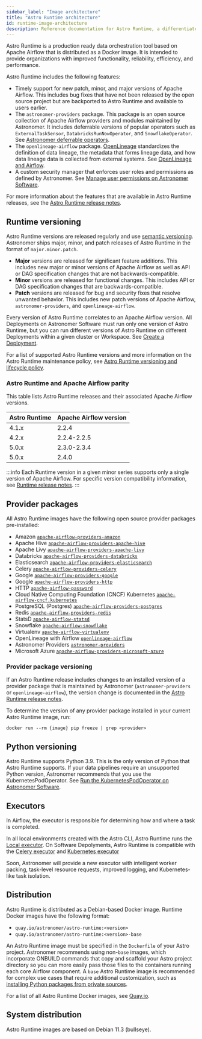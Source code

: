 ```yaml
---
sidebar_label: "Image architecture"
title: "Astro Runtime architecture"
id: runtime-image-architecture
description: Reference documentation for Astro Runtime, a differentiated distribution of Apache Airflow.
---
```


Astro Runtime is a production ready data orchestration tool based on Apache Airflow that is distributed as a Docker image. It is intended to provide organizations with improved functionality, reliability, efficiency, and performance.

Astro Runtime includes the following features:

- Timely support for new patch, minor, and major versions of Apache Airflow. This includes bug fixes that have not been released by the open source project but are backported to Astro Runtime and available to users earlier.
- The `astronomer-providers` package. This package is an open source collection of Apache Airflow providers and modules maintained by Astronomer. It includes deferrable versions of popular operators such as `ExternalTaskSensor`, `DatabricksRunNowOperator`, and `SnowflakeOperator`. See [Astronomer deferrable operators](deferrable-operators.md#astronomer-deferrable-operators).
- The `openlineage-airflow` package. [OpenLineage](https://openlineage.io/) standardizes the definition of data lineage, the metadata that forms lineage data, and how data lineage data is collected from external systems. See [OpenLineage and Airflow](https://docs.astronomer.io/learn/airflow-openlineage/).
- A custom security manager that enforces user roles and permissions as defined by Astronomer. See [Manage user permissions on Astronomer Software](workspace-permissions.md).

For more information about the features that are available in Astro Runtime releases, see the [Astro Runtime release notes](https://docs.astronomer.io/astro/runtime-release-notes).

## Runtime versioning

Astro Runtime versions are released regularly and use [semantic versioning](https://semver.org/). Astronomer ships major, minor, and patch releases of Astro Runtime in the format of `major.minor.patch`.

- **Major** versions are released for significant feature additions. This includes new major or minor versions of Apache Airflow as well as API or DAG specification changes that are not backwards-compatible.
- **Minor** versions are released for functional changes. This includes API or DAG specification changes that are backwards-compatible.
- **Patch** versions are released for bug and security fixes that resolve unwanted behavior. This includes new patch versions of Apache Airflow, `astronomer-providers`, and `openlineage-airflow`.

Every version of Astro Runtime correlates to an Apache Airflow version. All Deployments on Astronomer Software must run only one version of Astro Runtime, but you can run different versions of Astro Runtime on different Deployments within a given cluster or Workspace. See [Create a Deployment](configure-deployment.md#create-a-deployment).

For a list of supported Astro Runtime versions and more information on the Astro Runtime maintenance policy, see [Astro Runtime versioning and lifecycle policy](https://docs.astronomer.io/astro/runtime-version-lifecycle-policy).

### Astro Runtime and Apache Airflow parity

This table lists Astro Runtime releases and their associated Apache Airflow versions.

| Astro Runtime | Apache Airflow version |
| ------------- | ---------------------- |
| 4.1.x         | 2.2.4                  |
| 4.2.x         | 2.2.4-2.2.5            |
| 5.0.x         | 2.3.0-2.3.4            |
| 5.0.x         | 2.4.0                  |

:::info
Each Runtime version in a given minor series supports only a single version of Apache Airflow. For specific version compatibility information, see [Runtime release notes](runtime-release-notes.md).
:::

## Provider packages

All Astro Runtime images have the following open source provider packages pre-installed:

- Amazon [`apache-airflow-providers-amazon`](https://pypi.org/project/apache-airflow-providers-amazon/)
- Apache Hive [`apache-airflow-providers-apache-hive`](https://pypi.org/project/apache-airflow-providers-apache-hive/)
- Apache Livy [`apache-airflow-providers-apache-livy`](https://pypi.org/project/apache-airflow-providers-apache-livy/)
- Databricks [`apache-airflow-providers-databricks`](https://pypi.org/project/apache-airflow-providers-databricks/)
- Elasticsearch [`apache-airflow-providers-elasticsearch`](https://pypi.org/project/apache-airflow-providers-elasticsearch/)
- Celery [`apache-airflow-providers-celery`](https://pypi.org/project/apache-airflow-providers-celery/)
- Google [`apache-airflow-providers-google`](https://pypi.org/project/apache-airflow-providers-google/)
- Google [`apache-airflow-providers-http`](https://pypi.org/project/apache-airflow-providers-google/)
- HTTP [`apache-airflow-password`](https://pypi.org/project/http/)
- Cloud Native Computing Foundation (CNCF) Kubernetes [`apache-airflow-cncf.kubernetes`](https://pypi.org/project/apache-airflow-providers-cncf-kubernetes/)
- PostgreSQL (Postgres) [`apache-airflow-providers-postgres`](https://pypi.org/project/apache-airflow-providers-postgres/)
- Redis [`apache-airflow-providers-redis`](https://pypi.org/project/apache-airflow-providers-redis/)
- StatsD [`apache-airflow-statsd`](https://pypi.org/project/statsd/)
- Snowflake [`apache-airflow-snowflake`](https://pypi.org/project/apache-airflow-snowflake/)
- Virtualenv [`apache-airflow-virtualenv`](https://pypi.org/project/virtualenv/)
- OpenLineage with Airflow [`openlineage-airflow`](https://pypi.org/project/openlineage-airflow/)
- Astronomer Providers [`astronomer-providers`](https://pypi.org/project/astronomer-providers/)
- Microsoft Azure [`apache-airflow-providers-microsoft-azure`](https://pypi.org/project/apache-airflow-providers-microsoft-azure/)

### Provider package versioning

If an Astro Runtime release includes changes to an installed version of a provider package that is maintained by Astronomer (`astronomer-providers` or `openlineage-airflow`), the version change is documented in the [Astro Runtime release notes](https://docs.astronomer.io/astro/runtime-release-notes).

To determine the version of any provider package installed in your current Astro Runtime image, run:

```
docker run --rm {image} pip freeze | grep <provider>
```

## Python versioning

Astro Runtime supports Python 3.9. This is the only version of Python that Astro Runtime supports. If your data pipelines require an unsupported Python version, Astronomer recommends that you use the KubernetesPodOperator. See [Run the KubernetesPodOperator on Astronomer Software](kubepodoperator.md).

## Executors

In Airflow, the executor is responsible for determining how and where a task is completed.

In all local environments created with the Astro CLI, Astro Runtime runs the [Local executor](https://airflow.apache.org/docs/apache-airflow/stable/executor/local.html). On Software Depolyments, Astro Runtime is compatible with the [Celery executor](https://airflow.apache.org/docs/apache-airflow/stable/executor/celery.html) and [Kubernetes executor](https://airflow.apache.org/docs/apache-airflow/stable/executor/kubernetes.html)

Soon, Astronomer will provide a new executor with intelligent worker packing, task-level resource requests, improved logging, and Kubernetes-like task isolation.

## Distribution

Astro Runtime is distributed as a Debian-based Docker image. Runtime Docker images have the following format:

- `quay.io/astronomer/astro-runtime:<version>`
- `quay.io/astronomer/astro-runtime:<version>-base`

An Astro Runtime image must be specified in the `Dockerfile` of your Astro project. Astronomer recommends using non-`base` images, which incorporate ONBUILD commands that copy and scaffold your Astro project directory so you can more easily pass those files to the containers running each core Airflow component. A `base` Astro Runtime image is recommended for complex use cases that require additional customization, such as [installing Python packages from private sources](customize-image#install-python-packages-from-private-sources).

For a list of all Astro Runtime Docker images, see [Quay.io](https://quay.io/repository/astronomer/astro-runtime?tab=tags).

## System distribution

Astro Runtime images are based on Debian 11.3 (bullseye).
